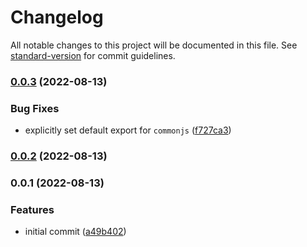 # Changelog

All notable changes to this project will be documented in this file. See [standard-version](https://github.com/conventional-changelog/standard-version) for commit guidelines.

### [0.0.3](https://github.com/kelvindecosta/postcss-transform-variables/compare/v0.0.2...v0.0.3) (2022-08-13)

### Bug Fixes

- explicitly set default export for `commonjs` ([f727ca3](https://github.com/kelvindecosta/postcss-transform-variables/commit/f727ca3b606be470d33ba8dc8dbe47d1dd744aec))

### [0.0.2](https://github.com/kelvindecosta/postcss-transform-variables/compare/v0.0.1...v0.0.2) (2022-08-13)

### 0.0.1 (2022-08-13)

### Features

- initial commit ([a49b402](https://github.com/kelvindecosta/postcss-transform-variables/commit/a49b40249aefb830642b445d9d8215c3e7920aca))
